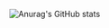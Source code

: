 ![Anurag's GitHub stats](https://github-readme-stats.vercel.app/api?username=victor-paravatti&show_icons=true&theme=radical)
